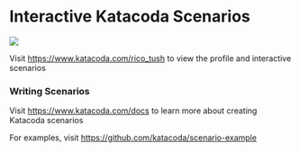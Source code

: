# Interactive Katacoda Scenarios

[![](http://shields.katacoda.com/katacoda/rico_tush/count.svg)](https://www.katacoda.com/rico_tush "Get your profile on Katacoda.com")

Visit https://www.katacoda.com/rico_tush to view the profile and interactive scenarios

### Writing Scenarios
Visit https://www.katacoda.com/docs to learn more about creating Katacoda scenarios

For examples, visit https://github.com/katacoda/scenario-example
